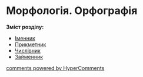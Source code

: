 <div id="hypercomments_widget" class="js-hypercomments-widget invisible"></div>

# Морфологія. Орфографія

<p><b>Зміст розділу:</b></p>
<ul type="square">
<li><a href="https://ukrmon59.ed-era.com/2/imennyk.html">Іменник</a></li>
<li><a href="https://ukrmon59.ed-era.com/2/prikmetnyk.html">Прикметник</a></li>
<li><a href="https://ukrmon59.ed-era.com/2/chyslivnyk.html">Числівник</a></li>
<li><a href="https://ukrmon59.ed-era.com/2/zaymennyk.html">Займенник</a></li>
</ul>

<div class="js-hypercomments-container">
<a href="http://hypercomments.com" class="hc-link" title="comments widget">comments powered by HyperComments</a>
</div>